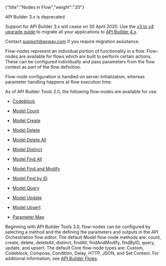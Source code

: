 {"title":"Nodes in Flow","weight":"20"}

API Builder 3.x is deprecated

Support for API Builder 3.x will cease on 30 April 2020. Use the [v3 to v4 upgrade guide](https://docs.axway.com/bundle/API_Builder_4x_allOS_en/page/api_builder_v3_to_v4_upgrade_guide.html) to migrate all your applications to [API Builder 4.x](https://docs.axway.com/bundle/API_Builder_4x_allOS_en/page/api_builder_getting_started_guide.html).

Contact [support@axway.com](mailto:support@axway.com) if you require migration assistance.

Flow-nodes represent an individual portion of functionality in a flow. Flow-nodes are available for flows which are built to perform certain actions. These can be configured individually and pass parameters from the flow context as part of the flow definition.

Flow-node configuration is handled on server initialization, whereas parameter handling happens at flow execution time.

As of API Builder Tools 2.0, the following flow-nodes are available for use:

* [Codeblock](/docs/appc/Axway_API_Builder/API_Builder/API_Builder_Developer_Guide/API_Builder_Project/Artifacts/Flows/Nodes_in_Flow/Nodes_-_Codeblock/)

* [Model Count](/docs/appc/Axway_API_Builder/API_Builder/API_Builder_Developer_Guide/API_Builder_Project/Artifacts/Flows/Nodes_in_Flow/Nodes_-_Model_Count/)

* [Model Create](/docs/appc/Axway_API_Builder/API_Builder/API_Builder_Developer_Guide/API_Builder_Project/Artifacts/Flows/Nodes_in_Flow/Nodes_-_Model_Create/)

* [Model Delete](/docs/appc/Axway_API_Builder/API_Builder/API_Builder_Developer_Guide/API_Builder_Project/Artifacts/Flows/Nodes_in_Flow/Nodes_-_Model_Delete/)

* [Model Delete All](/docs/appc/Axway_API_Builder/API_Builder/API_Builder_Developer_Guide/API_Builder_Project/Artifacts/Flows/Nodes_in_Flow/Nodes_-_Model_Delete_All/)

* [Model Distinct](/docs/appc/Axway_API_Builder/API_Builder/API_Builder_Developer_Guide/API_Builder_Project/Artifacts/Flows/Nodes_in_Flow/Nodes_-_Model_Distinct/)

* [Model Find All](/docs/appc/Axway_API_Builder/API_Builder/API_Builder_Developer_Guide/API_Builder_Project/Artifacts/Flows/Nodes_in_Flow/Nodes_-_Model_Find_All/)

* [Model Find and Modify](/docs/appc/Axway_API_Builder/API_Builder/API_Builder_Developer_Guide/API_Builder_Project/Artifacts/Flows/Nodes_in_Flow/Nodes_-_Model_Find_and_Modify/)

* [Model Find by ID](/docs/appc/Axway_API_Builder/API_Builder/API_Builder_Developer_Guide/API_Builder_Project/Artifacts/Flows/Nodes_in_Flow/Nodes_-_Model_Find_by_ID/)

* [Model Query](/docs/appc/Axway_API_Builder/API_Builder/API_Builder_Developer_Guide/API_Builder_Project/Artifacts/Flows/Nodes_in_Flow/Nodes_-_Model_Query/)

* [Model Update](/docs/appc/Axway_API_Builder/API_Builder/API_Builder_Developer_Guide/API_Builder_Project/Artifacts/Flows/Nodes_in_Flow/Nodes_-_Model_Update/)

* [Model Upsert](/docs/appc/Axway_API_Builder/API_Builder/API_Builder_Developer_Guide/API_Builder_Project/Artifacts/Flows/Nodes_in_Flow/Nodes_-_Model_Upsert/)

* [Parameter Map](/docs/appc/Axway_API_Builder/API_Builder/API_Builder_Developer_Guide/API_Builder_Project/Artifacts/Flows/Nodes_in_Flow/Nodes_-_Parameter_Map/)


Beginning with API Builder Tools 3.0, flow-nodes can be configured by selecting a method and the defining the parameters and outputs in the API Orchestration flow editor. The default Model flow-node methods are: count, create, delete, deleteAll, distinct, findAll, findAndModify, findByID, query, update, and upsert. The default Core flow-node types are: Custom, Codeblock, Compose, Condition, Delay, HTTP, JSON, and Set Context. For additional information, see [API Builder Flows](/docs/appc/Axway_API_Builder/API_Builder/API_Builder_Developer_Guide/API_Builder_Flows/).
